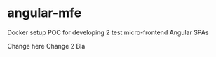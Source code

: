 # angular-mfe
Docker setup POC for developing 2 test micro-frontend Angular SPAs

Change here
Change 2
Bla
